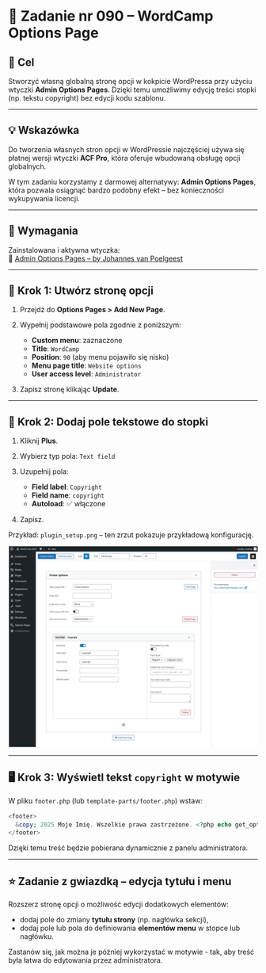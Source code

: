 # 🧱 Zadanie nr 090 – WordCamp Options Page

## 🎯 Cel

Stworzyć własną globalną stronę opcji w kokpicie WordPressa przy użyciu wtyczki **Admin Options Pages**. Dzięki temu umożliwimy edycję treści stopki (np. tekstu copyright) bez edycji kodu szablonu.

---

## 💡 Wskazówka

Do tworzenia własnych stron opcji w WordPressie najczęściej używa się płatnej wersji wtyczki **ACF Pro**, która oferuje wbudowaną obsługę opcji globalnych.  

W tym zadaniu korzystamy z darmowej alternatywy: **Admin Options Pages**, która pozwala osiągnąć bardzo podobny efekt – bez konieczności wykupywania licencji.

---

## 🔌 Wymagania

Zainstalowana i aktywna wtyczka:  
🔗 [Admin Options Pages – by Johannes van Poelgeest](https://wordpress.org/plugins/admin-options-pages/)

---

## 🧭 Krok 1: Utwórz stronę opcji

1. Przejdź do **Options Pages > Add New Page**.
2. Wypełnij podstawowe pola zgodnie z poniższym:
   - **Custom menu**: zaznaczone
   - **Title**: `WordCamp`
   - **Position**: `90` (aby menu pojawiło się nisko)
   - **Menu page title**: `Website options`
   - **User access level**: `Administrator`

3. Zapisz stronę klikając **Update**.

---

## 🧾 Krok 2: Dodaj pole tekstowe do stopki

1. Kliknij **Plus**.
2. Wybierz typ pola: `Text field`
3. Uzupełnij pola:
   - **Field label**: `Copyright`
   - **Field name**: `copyright`
   - **Autoload**: ✅ włączone

4. Zapisz.

Przykład: `plugin_setup.png` – ten zrzut pokazuje przykładową konfigurację.

![Przykład](plugin_setup.png)

---

## 🖥️ Krok 3: Wyświetl tekst `copyright` w motywie

W pliku `footer.php` (lub `template-parts/footer.php`) wstaw:

```php
<footer>
  &copy; 2025 Moje Imię. Wszelkie prawa zastrzeżone. <?php echo get_option('copyright'); ?>
</footer>
```

Dzięki temu treść będzie pobierana dynamicznie z panelu administratora.

---

## ⭐ Zadanie z gwiazdką – edycja tytułu i menu

Rozszerz stronę opcji o możliwość edycji dodatkowych elementów:

- dodaj pole do zmiany **tytułu strony** (np. nagłówka sekcji),
- dodaj pole lub pola do definiowania **elementów menu** w stopce lub nagłówku.

Zastanów się, jak można je później wykorzystać w motywie - tak, aby treść była łatwa do edytowania przez administratora.
